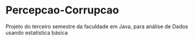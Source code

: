 # Percepcao-Corrupcao
Projeto do terceiro semestre da faculdade em Java, para análise de Dados usando estatística básica
